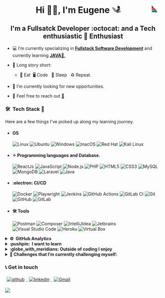 # <div style="text-align: center">Hi 👋🏻, I'm **Eugene** <img src="giphy.gif" height="25" width="30"><img src="kenya.gif" height="30" width="30" align ="right"> </div>

## <center> I'm a **Fullsatck Developer :octocat: and a Tech enthusiastic :penguin: Enthusiast** </center>

- 💻 I’m currently specializing in <u> **Fullstack Software Development**</u> and currently learning <u>**JAVA**📱.</u>

- 📖 Long story short:

  - :poultry_leg: Eat&nbsp; :desktop_computer: Code &nbsp; :sleeping_bed: Sleep &nbsp; ♻️ Repeat.

- 🔭 I’m currently looking for new opportunities.
- 💬 Feel free to reach out <a href="mailto:onchwatieugene@gmail.com?subject=From Your Github Buddy">:email:</a>

### 🛠 &nbsp;Tech Stack :brain:

Here are a few things I've picked up along my learning journey.

- #### OS

  ![Linux](https://img.shields.io/badge/Linux-FCC624?style=flat&logo=linux&logoColor=black)&nbsp;![Ubuntu](https://img.shields.io/badge/Ubuntu-E95420?style=flat&logo=ubuntu&logoColor=white)&nbsp;![Windows](https://img.shields.io/badge/Windows-0078D6?style=flast&logo=windows&logoColor=white)&nbsp;![macOS](https://img.shields.io/badge/Mac%20OS-000000?style=flat&logo=macos&logoColor=F0F0F0)&nbsp;![Red Hat](https://img.shields.io/badge/-CentOS-61DAFB?logo=centos&logoColor=red)&nbsp;![Kali Linux](https://img.shields.io/badge/-Kali%20Linux-53778f?logo=kali%20linux&logoColor=white)
- #### ✧ Programming languages and Database.

  ![ReactJs](https://img.shields.io/badge/-ReactJs-61DAFB?logo=react&logoColor=white)&nbsp;![JavaScript](https://img.shields.io/badge/JavaScript-%23323330.svg?style=flat&logo=javascript&logoColor=%23F7DF1E)&nbsp;![Node.js](https://img.shields.io/badge/-Node.Js-apple?logo=node.js)&nbsp;![PHP](https://img.shields.io/badge/PHP-05122A.svg?style=flat&logo=php&logoColor=blue)&nbsp;![HTML5](https://img.shields.io/badge/html5-%23E34F26.svg?style=flat&logo=html5&logoColor=white)&nbsp;![CSS3](https://img.shields.io/badge/CSS_3-%231572B6.svg?flat&logo=css3&logoColor=white)&nbsp;![MySQL](https://img.shields.io/badge/mysql-%2300f.svg?style=flat&logo=mysql&logoColor=white)&nbsp;![MongoDB](https://img.shields.io/badge/-MongoDB-apple?logo=mongodb)&nbsp;![Laravel](https://img.shields.io/badge/-Laravel-FF2D20?logo=laravel&logoColor=white)&nbsp;![Java](https://img.shields.io/badge/-Java-blue?logo=OpenJDK&logoColor=white)

- #### :electron: CI/CD
  ![Docker](https://img.shields.io/badge/docker-%230db7ed.svg?style=flat&logo=docker&logoColor=white)&nbsp;![Playwright](https://img.shields.io/badge/-Playwright-2EAD33?logo=playwright&logoColor=white)&nbsp;![Jenkins](https://img.shields.io/badge/-Jenkins-61DAFB?logo=jenkins&logoColor=red)&nbsp;![GitHub Actions](https://img.shields.io/badge/github%20actions-%232671E5.svg?style=flat&logo=githubactions&logoColor=white)&nbsp;![GitLab CI](https://img.shields.io/badge/Gitlab%20Ci-%23181717.svg?style=flat&logo=gitlab&logoColor=white)&nbsp;![Git](https://img.shields.io/badge/GIT-%23F05033.svg?style=flat&logo=git&logoColor=white)&nbsp;![GitHub](https://img.shields.io/badge/-GitHub-05122A?style=flat&logo=github)&nbsp;![GitLab](https://img.shields.io/badge/-GitHub-05122A?style=flat&logo=gitlab)&nbsp;

- #### 🛠 Tools
  ![Postman](https://img.shields.io/badge/-Postman-black?logo=postman)&nbsp;![Composer](https://img.shields.io/badge/-Composer-chocolate?logo=composer)&nbsp;![IntelliJIdea](https://img.shields.io/badge/-IntelliJ%20IDEA-black?logo=IntelliJ%20IDEA)&nbsp;![Jetbrains](https://img.shields.io/badge/-Jetbrains-05122A?style=plastic&logo=Intellij-idea&logoColor=orange)&nbsp;![Visual Studio Code](https://img.shields.io/badge/Visual%20Studio%20Code-0078d7.svg?style=flat&logo=visual-studio-code&logoColor=white)&nbsp;![Heroku](https://img.shields.io/badge/heroku-%23430098.svg?style=flat&logo=heroku&logoColor=white)&nbsp;![Virtual Box]( https://img.shields.io/badge/-VirtualBox-black?logo=virtualbox  )

<details> 
<summary><b> ⚙️ &nbsp;GitHub Analytics</b></summary>    
<br>

<!--START_SECTION:waka-->

```text No activity tracked

```

<!--END_SECTION:waka-->

</details>

<details>    
<summary><b> :pushpin: &nbsp;I want to learn </b></summary>

- [x] Neural Networks
- [x] Assembly
- [x] Spring Boot

</details>    
<details>    
<summary><b>:globe_with_meridians: Outside of coding I enjoy</b></summary>

- ![Spotify](https://img.shields.io/badge/Spotify-1ED760?style=flat&logo=spotify&logoColor=white) Listening to music
</details>

<details>    
<summary> <b>🌱 Challenges that I’m currently challenging myself:</b></summary>    
<br>    
<!-- gif Image -->    
<img src="life_balance.gif" alt="side Image" width="250" height="250" />    
</details>

### 📞 Get in touch

<p>    
<a href="https://github.com/okonueugene"><img alt="github" width="7%" style="padding:5px" src="https://img.icons8.com/clouds/100/000000/github.png"/>    
</a>    
<a href="https://www.linkedin.com/in/eugene-okonu-250773222"><img alt="linkedin" width="7%" style="padding:5px" src="https://img.icons8.com/clouds/100/000000/linkedin.png"/>    
</a>       
<a href="mailto:onchwatieugene@gmail.com?subject=From Your Github Buddy"><img alt="Gmail" width="7%" style="padding:5px" src="https://img.icons8.com/clouds/100/000000/gmail.png"/>    
</a>

</p>

![](https://komarev.com/ghpvc/?username=okonueugene&color=green)
